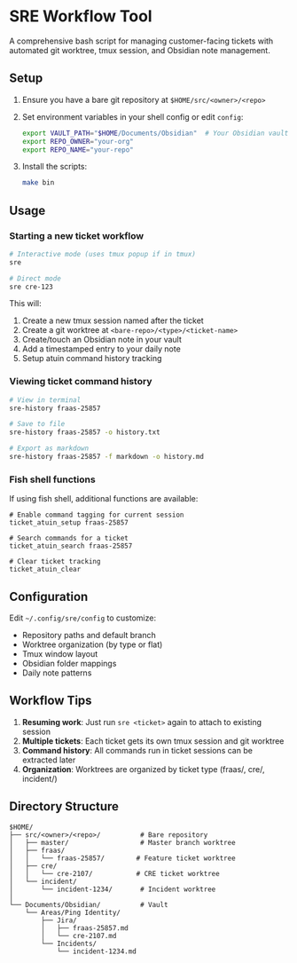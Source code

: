 # SRE Workflow Tool

A comprehensive bash script for managing customer-facing tickets with automated git worktree, tmux session, and Obsidian note management.

## Setup

1. Ensure you have a bare git repository at `$HOME/src/<owner>/<repo>`
2. Set environment variables in your shell config or edit `config`:
   ```bash
   export VAULT_PATH="$HOME/Documents/Obsidian"  # Your Obsidian vault
   export REPO_OWNER="your-org"
   export REPO_NAME="your-repo"
   ```

3. Install the scripts:
   ```bash
   make bin
   ```

## Usage

### Starting a new ticket workflow

```bash
# Interactive mode (uses tmux popup if in tmux)
sre

# Direct mode
sre cre-123
```

This will:
1. Create a new tmux session named after the ticket
2. Create a git worktree at `<bare-repo>/<type>/<ticket-name>`
3. Create/touch an Obsidian note in your vault
4. Add a timestamped entry to your daily note
5. Setup atuin command history tracking

### Viewing ticket command history

```bash
# View in terminal
sre-history fraas-25857

# Save to file
sre-history fraas-25857 -o history.txt

# Export as markdown
sre-history fraas-25857 -f markdown -o history.md
```

### Fish shell functions

If using fish shell, additional functions are available:

```fish
# Enable command tagging for current session
ticket_atuin_setup fraas-25857

# Search commands for a ticket
ticket_atuin_search fraas-25857

# Clear ticket tracking
ticket_atuin_clear
```

## Configuration

Edit `~/.config/sre/config` to customize:
- Repository paths and default branch
- Worktree organization (by type or flat)
- Tmux window layout
- Obsidian folder mappings
- Daily note patterns

## Workflow Tips

1. **Resuming work**: Just run `sre <ticket>` again to attach to existing session
2. **Multiple tickets**: Each ticket gets its own tmux session and git worktree
3. **Command history**: All commands run in ticket sessions can be extracted later
4. **Organization**: Worktrees are organized by ticket type (fraas/, cre/, incident/)

## Directory Structure

```
$HOME/
├── src/<owner>/<repo>/          # Bare repository
│   ├── master/                  # Master branch worktree
│   ├── fraas/
│   │   └── fraas-25857/        # Feature ticket worktree
│   ├── cre/
│   │   └── cre-2107/           # CRE ticket worktree
│   └── incident/
│       └── incident-1234/       # Incident worktree
│
└── Documents/Obsidian/          # Vault
    └── Areas/Ping Identity/
        ├── Jira/
        │   ├── fraas-25857.md
        │   └── cre-2107.md
        └── Incidents/
            └── incident-1234.md
```